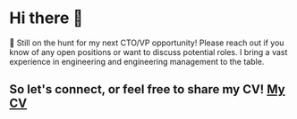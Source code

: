 # Hi there 👋
🔦 Still on the hunt for my next CTO/VP opportunity! Please reach out if you know of any open positions or want to discuss potential roles. I bring a vast experience in engineering and engineering management to the table.  
## So let's connect, or feel free to share my CV! [My CV](https://udbjorg.net/assets/CV.pdf)
